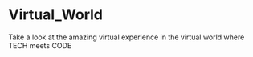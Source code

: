 # Virtual_World
Take a look at the amazing virtual experience in the virtual world where TECH meets CODE
